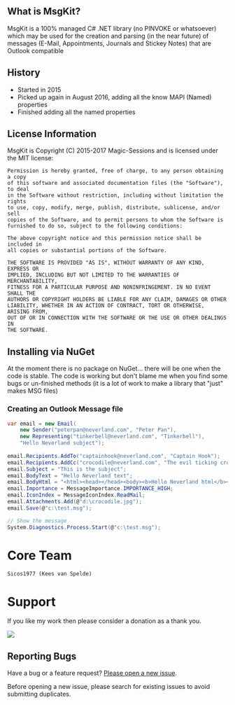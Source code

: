 ## What is MsgKit?

MsgKit is a 100% managed C# .NET library (no PINVOKE or whatsoever) which may be used for the creation and parsing (in the near future) of messages (E-Mail, Appointments, Journals and Stickey Notes) that are Outlook compatible

## History

- Started in 2015
- Picked up again in August 2016, adding all the know MAPI (Named) properties
- Finished adding all the named properties

## License Information

MsgKit is Copyright (C) 2015-2017 Magic-Sessions and is licensed under the MIT license:

    Permission is hereby granted, free of charge, to any person obtaining a copy
    of this software and associated documentation files (the "Software"), to deal
    in the Software without restriction, including without limitation the rights
    to use, copy, modify, merge, publish, distribute, sublicense, and/or sell
    copies of the Software, and to permit persons to whom the Software is
    furnished to do so, subject to the following conditions:

    The above copyright notice and this permission notice shall be included in
    all copies or substantial portions of the Software.

    THE SOFTWARE IS PROVIDED "AS IS", WITHOUT WARRANTY OF ANY KIND, EXPRESS OR
    IMPLIED, INCLUDING BUT NOT LIMITED TO THE WARRANTIES OF MERCHANTABILITY,
    FITNESS FOR A PARTICULAR PURPOSE AND NONINFRINGEMENT. IN NO EVENT SHALL THE
    AUTHORS OR COPYRIGHT HOLDERS BE LIABLE FOR ANY CLAIM, DAMAGES OR OTHER
    LIABILITY, WHETHER IN AN ACTION OF CONTRACT, TORT OR OTHERWISE, ARISING FROM,
    OUT OF OR IN CONNECTION WITH THE SOFTWARE OR THE USE OR OTHER DEALINGS IN
    THE SOFTWARE.

## Installing via NuGet

At the moment there is no package on NuGet... there will be one when the code is stable.
The code is working but don't blame me when you find some bugs or un-finished methods (it is a lot of work to make a library that "just" makes MSG files)

### Creating an Outlook Message file

```csharp
var email = new Email(
	new Sender("peterpan@neverland.com", "Peter Pan"),
	new Representing("tinkerbell@neverland.com", "Tinkerbell"), 
	"Hello Neverland subject");
					  
email.Recipients.AddTo("captainhook@neverland.com", "Captain Hook");
email.Recipients.AddCc("crocodile@neverland.com", "The evil ticking crocodile");
email.Subject = "This is the subject";
email.BodyText = "Hello Neverland text";
email.BodyHtml = "<html><head></head><body><b>Hello Neverland html</b></body></html>";
email.Importance = MessageImportance.IMPORTANCE_HIGH;
email.IconIndex = MessageIconIndex.ReadMail;
email.Attachments.Add(@"d:\crocodile.jpg");
email.Save(@"c:\test.msg");

// Show the message
System.Diagnostics.Process.Start(@"c:\test.msg");
```
Core Team
=========
    Sicos1977 (Kees van Spelde)

Support
=======
If you like my work then please consider a donation as a thank you.

<a href="https://www.paypal.com/cgi-bin/webscr?cmd=_s-xclick&hosted_button_id=NS92EXB2RDPYA" target="_blank"><img src="https://www.paypalobjects.com/en_US/i/btn/btn_donate_LG.gif" /></a>

## Reporting Bugs

Have a bug or a feature request? [Please open a new issue](https://github.com/Sicos1977/MsgKit/issues).

Before opening a new issue, please search for existing issues to avoid submitting duplicates.
